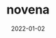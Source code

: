 ---
title: "novena"
date: 2022-01-02
cover: "images/1.webp"
description: "En esta edición descubre el logro del equipo Kaboom de la Universidad Pontificia Bolivariana en la competencia de Team Engine Design 2021 organizada por la AIAA, la primera vez que la universidad participaba, ¡llegando al podio de ganadores! Además, disfruta de las mejores noticias de la semana en temas de políticas aeroespaciales, sector público y privado, propulsión en otros mundo. También puedes enterarte de los lanzamientos de la semana. ΔV Launch Log, la revista del semillero de cohetería y propulsión Delta V de la Universidad de Antioquia, adscrito al grupo de investigación ASTRA. Tu revista de ciencia de cohetes en español "
ossuu: "https://issuu.com/deltav_udea/docs/volumen_9"
---
